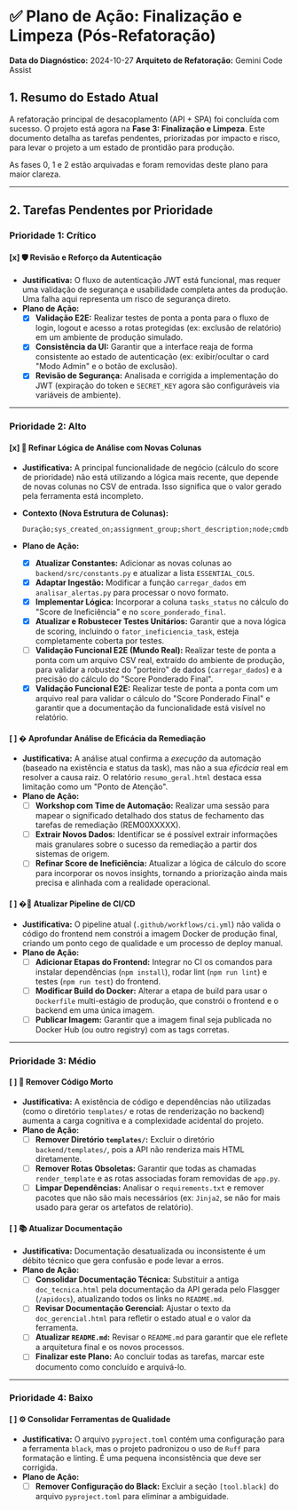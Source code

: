 # ✅ Plano de Ação: Finalização e Limpeza (Pós-Refatoração)

**Data do Diagnóstico:** 2024-10-27
**Arquiteto de Refatoração:** Gemini Code Assist

## 1. Resumo do Estado Atual

A refatoração principal de desacoplamento (API + SPA) foi concluída com sucesso. O projeto está agora na **Fase 3: Finalização e Limpeza**. Este documento detalha as tarefas pendentes, priorizadas por impacto e risco, para levar o projeto a um estado de prontidão para produção.

As fases 0, 1 e 2 estão arquivadas e foram removidas deste plano para maior clareza.

---

## 2. Tarefas Pendentes por Prioridade

### Prioridade 1: Crítico

#### [x] 🛡️ Revisão e Reforço da Autenticação

- **Justificativa:** O fluxo de autenticação JWT está funcional, mas requer uma validação de segurança e usabilidade completa antes da produção. Uma falha aqui representa um risco de segurança direto.
- **Plano de Ação:**
  - [x] **Validação E2E:** Realizar testes de ponta a ponta para o fluxo de login, logout e acesso a rotas protegidas (ex: exclusão de relatório) em um ambiente de produção simulado.
  - [x] **Consistência da UI:** Garantir que a interface reaja de forma consistente ao estado de autenticação (ex: exibir/ocultar o card "Modo Admin" e o botão de exclusão).
  - [x] **Revisão de Segurança:** Analisada e corrigida a implementação do JWT (expiração do token e `SECRET_KEY` agora são configuráveis via variáveis de ambiente).

---

### Prioridade 2: Alto

#### [x] 🧠 Refinar Lógica de Análise com Novas Colunas

- **Justificativa:** A principal funcionalidade de negócio (cálculo do score de prioridade) não está utilizando a lógica mais recente, que depende de novas colunas no CSV de entrada. Isso significa que o valor gerado pela ferramenta está incompleto.
- **Contexto (Nova Estrutura de Colunas):**

  ```
  Duração;sys_created_on;assignment_group;short_description;node;cmdb_ci;number;severity;parent;cmdb_ci.sys_class_name;source;sn_priority_group;state;sys_id;type.display_value;u_action_time;u_closed_date;acknowledged;correlation_group;event_count;incident;metric_name;message_key;com_remediacao;Pilar;tasks_count;tasks_numbers;tasks_status;remediation_tasks_present;alert_found;processing_status;error_message
  ```

- **Plano de Ação:**
  - [x] **Atualizar Constantes:** Adicionar as novas colunas ao `backend/src/constants.py` e atualizar a lista `ESSENTIAL_COLS`.
  - [x] **Adaptar Ingestão:** Modificar a função `carregar_dados` em `analisar_alertas.py` para processar o novo formato.
  - [x] **Implementar Lógica:** Incorporar a coluna `tasks_status` no cálculo do "Score de Ineficiência" e no `score_ponderado_final`.
  - [x] **Atualizar e Robustecer Testes Unitários:** Garantir que a nova lógica de scoring, incluindo o `fator_ineficiencia_task`, esteja completamente coberta por testes.
  - [ ] **Validação Funcional E2E (Mundo Real):** Realizar teste de ponta a ponta com um arquivo CSV real, extraído do ambiente de produção, para validar a robustez do "porteiro" de dados (`carregar_dados`) e a precisão do cálculo do "Score Ponderado Final".
  - [x] **Validação Funcional E2E:** Realizar teste de ponta a ponta com um arquivo real para validar o cálculo do "Score Ponderado Final" e garantir que a documentação da funcionalidade está visível no relatório.

#### [ ] � Aprofundar Análise de Eficácia da Remediação

- **Justificativa:** A análise atual confirma a *execução* da automação (baseado na existência e status da task), mas não a sua *eficácia* real em resolver a causa raiz. O relatório `resumo_geral.html` destaca essa limitação como um "Ponto de Atenção".
- **Plano de Ação:**
  - [ ] **Workshop com Time de Automação:** Realizar uma sessão para mapear o significado detalhado dos status de fechamento das tarefas de remediação (REM00XXXXX).
  - [ ] **Extrair Novos Dados:** Identificar se é possível extrair informações mais granulares sobre o sucesso da remediação a partir dos sistemas de origem.
  - [ ] **Refinar Score de Ineficiência:** Atualizar a lógica de cálculo do score para incorporar os novos insights, tornando a priorização ainda mais precisa e alinhada com a realidade operacional.

#### [ ] �🚀 Atualizar Pipeline de CI/CD

- **Justificativa:** O pipeline atual (`.github/workflows/ci.yml`) não valida o código do frontend nem constrói a imagem Docker de produção final, criando um ponto cego de qualidade e um processo de deploy manual.
- **Plano de Ação:**
  - [ ] **Adicionar Etapas do Frontend:** Integrar no CI os comandos para instalar dependências (`npm install`), rodar lint (`npm run lint`) e testes (`npm run test`) do frontend.
  - [ ] **Modificar Build do Docker:** Alterar a etapa de build para usar o `Dockerfile` multi-estágio de produção, que constrói o frontend e o backend em uma única imagem.
  - [ ] **Publicar Imagem:** Garantir que a imagem final seja publicada no Docker Hub (ou outro registry) com as tags corretas.

---

### Prioridade 3: Médio

#### [ ] 🧹 Remover Código Morto

- **Justificativa:** A existência de código e dependências não utilizadas (como o diretório `templates/` e rotas de renderização no backend) aumenta a carga cognitiva e a complexidade acidental do projeto.
- **Plano de Ação:**
  - [ ] **Remover Diretório `templates/`:** Excluir o diretório `backend/templates/`, pois a API não renderiza mais HTML diretamente.
  - [ ] **Remover Rotas Obsoletas:** Garantir que todas as chamadas `render_template` e as rotas associadas foram removidas de `app.py`.
  - [ ] **Limpar Dependências:** Analisar o `requirements.txt` e remover pacotes que não são mais necessários (ex: `Jinja2`, se não for mais usado para gerar os artefatos de relatório).

#### [ ] 📚 Atualizar Documentação

- **Justificativa:** Documentação desatualizada ou inconsistente é um débito técnico que gera confusão e pode levar a erros.
- **Plano de Ação:**
  - [ ] **Consolidar Documentação Técnica:** Substituir a antiga `doc_tecnica.html` pela documentação da API gerada pelo Flasgger (`/apidocs`), atualizando todos os links no `README.md`.
  - [ ] **Revisar Documentação Gerencial:** Ajustar o texto da `doc_gerencial.html` para refletir o estado atual e o valor da ferramenta.
  - [ ] **Atualizar `README.md`:** Revisar o `README.md` para garantir que ele reflete a arquitetura final e os novos processos.
  - [ ] **Finalizar este Plano:** Ao concluir todas as tarefas, marcar este documento como concluído e arquivá-lo.

---

### Prioridade 4: Baixo

#### [ ] ⚙️ Consolidar Ferramentas de Qualidade

- **Justificativa:** O arquivo `pyproject.toml` contém uma configuração para a ferramenta `black`, mas o projeto padronizou o uso de `Ruff` para formatação e linting. É uma pequena inconsistência que deve ser corrigida.
- **Plano de Ação:**
  - [ ] **Remover Configuração do Black:** Excluir a seção `[tool.black]` do arquivo `pyproject.toml` para eliminar a ambiguidade.
